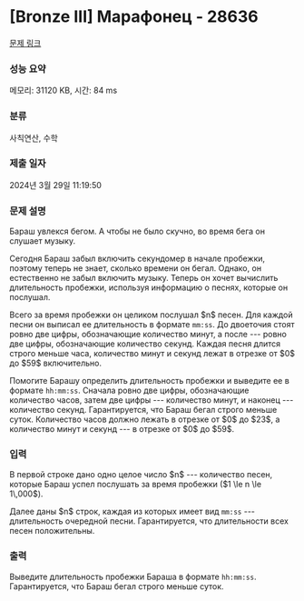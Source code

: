 # [Bronze III] Марафонец - 28636 

[문제 링크](https://www.acmicpc.net/problem/28636) 

### 성능 요약

메모리: 31120 KB, 시간: 84 ms

### 분류

사칙연산, 수학

### 제출 일자

2024년 3월 29일 11:19:50

### 문제 설명

<p>Бараш увлекся бегом. А чтобы не было скучно, во время бега он слушает музыку.</p>

<p>Сегодня Бараш забыл включить секундомер в начале пробежки, поэтому теперь не знает, сколько времени он бегал. Однако, он естественно не забыл включить музыку. Теперь он хочет вычислить длительность пробежки, используя информацию о песнях, которые он послушал.</p>

<p>Всего за время пробежки он целиком послушал $n$ песен. Для каждой песни он выписал ее длительность в формате <code>mm:ss</code>. До двоеточия стоят ровно две цифры, обозначающие количество минут, а после --- ровно две цифры, обозначающие количество секунд. Каждая песня длится строго меньше часа, количество минут и секунд лежат в отрезке от $0$ до $59$ включительно.</p>

<p>Помогите Барашу определить длительность пробежки и выведите ее в формате <code>hh:mm:ss</code>. Сначала ровно две цифры, обозначающие количество часов, затем две цифры --- количество минут, и наконец --- количество секунд. Гарантируется, что Бараш бегал строго меньше суток. Количество часов должно лежать в отрезке от $0$ до $23$, а количество минут и секунд --- в отрезке от $0$ до $59$.</p>

### 입력 

 <p>В первой строке дано одно целое число $n$ --- количество песен, которые Бараш успел послушать за время пробежки ($1 \le n \le 1\,000$).</p>

<p>Далее даны $n$ строк, каждая из которых имеет вид <code>mm:ss</code> --- длительность очередной песни. Гарантируется, что длительности всех песен положительны.</p>

### 출력 

 <p>Выведите длительность пробежки Бараша в формате <code>hh:mm:ss</code>. Гарантируется, что Бараш бегал строго меньше суток.</p>

